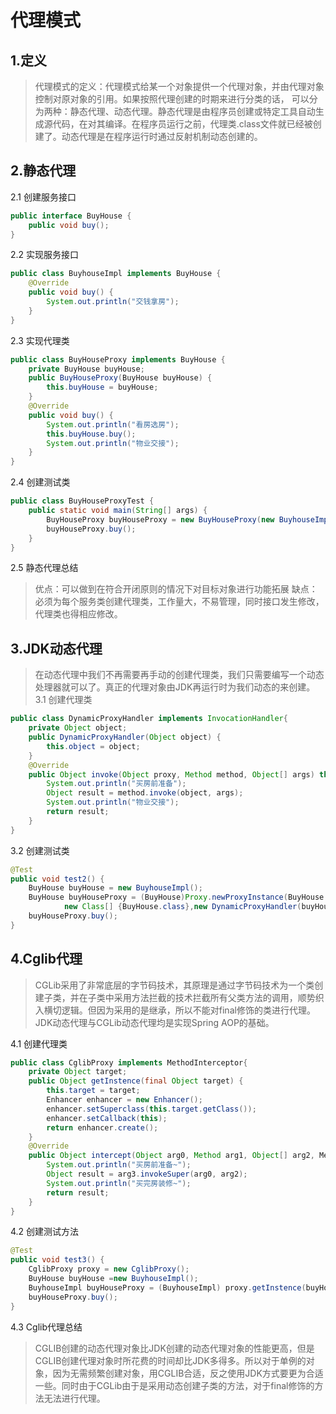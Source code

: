 # 代理模式  
## 1.定义
>代理模式的定义：代理模式给某一个对象提供一个代理对象，并由代理对象控制对原对象的引用。如果按照代理创建的时期来进行分类的话， 可以分为两种：静态代理、动态代理。静态代理是由程序员创建或特定工具自动生成源代码，在对其编译。在程序员运行之前，代理类.class文件就已经被创建了。动态代理是在程序运行时通过反射机制动态创建的。

## 2.静态代理
2.1 创建服务接口  
```java
public interface BuyHouse {
	public void buy();
}
```
2.2 实现服务接口
```java
public class BuyhouseImpl implements BuyHouse {
	@Override
	public void buy() {
		System.out.println("交钱拿房");
	}
}
```
2.3 实现代理类
```java
public class BuyHouseProxy implements BuyHouse {
	private BuyHouse buyHouse;
	public BuyHouseProxy(BuyHouse buyHouse) {
		this.buyHouse = buyHouse;
	}
	@Override
	public void buy() {
		System.out.println("看房选房");
		this.buyHouse.buy();
		System.out.println("物业交接");
	}
}
```
2.4 创建测试类
```java
public class BuyHouseProxyTest {
	public static void main(String[] args) {
		BuyHouseProxy buyHouseProxy = new BuyHouseProxy(new BuyhouseImpl());
		buyHouseProxy.buy();
	}
}
```

2.5 静态代理总结  
> 优点：可以做到在符合开闭原则的情况下对目标对象进行功能拓展
> 缺点：必须为每个服务类创建代理类，工作量大，不易管理，同时接口发生修改，代理类也得相应修改。

## 3.JDK动态代理  
> 在动态代理中我们不再需要再手动的创建代理类，我们只需要编写一个动态处理器就可以了。真正的代理对象由JDK再运行时为我们动态的来创建。
3.1 创建代理类  
```java 
public class DynamicProxyHandler implements InvocationHandler{
	private Object object;
	public DynamicProxyHandler(Object object) {
		this.object = object;
	}
	@Override
	public Object invoke(Object proxy, Method method, Object[] args) throws Throwable {
		System.out.println("买房前准备");
		Object result = method.invoke(object, args);
		System.out.println("物业交接");
		return result;
	}
}
```
3.2 创建测试类  
```java 
@Test
public void test2() {
    BuyHouse buyHouse = new BuyhouseImpl();
    BuyHouse buyHouseProxy = (BuyHouse)Proxy.newProxyInstance(BuyHouse.class.getClassLoader(), 
            new Class[] {BuyHouse.class},new DynamicProxyHandler(buyHouse));
    buyHouseProxy.buy();
}
```
## 4.Cglib代理  
>CGLib采用了非常底层的字节码技术，其原理是通过字节码技术为一个类创建子类，并在子类中采用方法拦截的技术拦截所有父类方法的调用，顺势织入横切逻辑。但因为采用的是继承，所以不能对final修饰的类进行代理。JDK动态代理与CGLib动态代理均是实现Spring AOP的基础。  

4.1 创建代理类  
```java  
public class CglibProxy implements MethodInterceptor{
	private Object target;
	public Object getInstence(final Object target) {
		this.target = target;
		Enhancer enhancer = new Enhancer();
		enhancer.setSuperclass(this.target.getClass());
		enhancer.setCallback(this);
		return enhancer.create();
	}
	@Override
	public Object intercept(Object arg0, Method arg1, Object[] arg2, MethodProxy arg3) throws Throwable {
		System.out.println("买房前准备~");
		Object result = arg3.invokeSuper(arg0, arg2);
		System.out.println("买完房装修~");
		return result;
	}
}
```  
4.2 创建测试方法  
```java
@Test
public void test3() {
    CglibProxy proxy = new CglibProxy();
    BuyHouse buyHouse =new BuyhouseImpl();
    BuyhouseImpl buyHouseProxy = (BuyhouseImpl) proxy.getInstence(buyHouse);
    buyHouseProxy.buy();
}
```
4.3 Cglib代理总结  
>CGLIB创建的动态代理对象比JDK创建的动态代理对象的性能更高，但是CGLIB创建代理对象时所花费的时间却比JDK多得多。所以对于单例的对象，因为无需频繁创建对象，用CGLIB合适，反之使用JDK方式要更为合适一些。同时由于CGLib由于是采用动态创建子类的方法，对于final修饰的方法无法进行代理。



